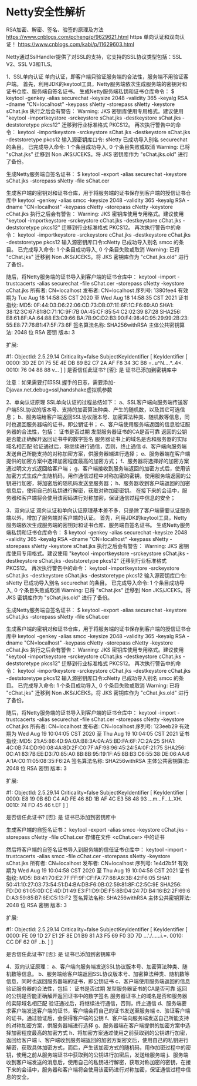 # Netty安全性解析
RSA加密、解密、签名、验签的原理及方法
https://www.cnblogs.com/pcheng/p/9629621.html
https 单向认证和双向认证！
https://www.cnblogs.com/kabi/p/11629603.html


  Netty通过SslHandler提供了对SSL的支持，它支持的SSL协议类型包括：SSL V2、SSL V3和TLS。
  
  1、SSL单向认证
  单向认证，即客户端只验证服务端的合法性，服务端不用验证客户端。
  首先，利用JDK的keytool工具，Netty服务端依次生成服务端的密钥对和证书仓库、服务端自签名证书。
  生成Netty服务端私钥和证书仓库命令：
  $ keytool -genkey -alias securechat -keysize 2048 -validity 365 -keyalg RSA -dname "CN=localhost" -keypass sNetty -storepass sNetty -keystore sChat.jks
  执行之后会有警告：
  Warning:
  JKS 密钥库使用专用格式。建议使用 "keytool -importkeystore -srckeystore sChat.jks -destkeystore sChat.jks -deststoretype pkcs12" 迁移到行业标准格式 PKCS12。
  再次执行警告中的命令：
  keytool -importkeystore -srckeystore sChat.jks -destkeystore sChat.jks -deststoretype pkcs12
  输入源密钥库口令: sNetty
  已成功导入别名 securechat 的条目。
  已完成导入命令: 1 个条目成功导入, 0 个条目失败或取消
  Warning:
  已将 "sChat.jks" 迁移到 Non JKS/JCEKS。将 JKS 密钥库作为 "sChat.jks.old" 进行了备份。
  
  生成Netty服务端自签名证书：
  $ keytool -export -alias securechat -keystore sChat.jks -storepass sNetty -file sChat.cer
  
  生成客户端的密钥对和证书仓库，用于将服务端的证书保存到客户端的授信证书仓库中
  keytool -genkey -alias smcc -keysize 2048 -validity 365 -keyalg RSA -dname "CN=localhost" -keypass cNetty -storepass cNetty -keystore cChat.jks
  执行之后会有警告：
  Warning:
  JKS 密钥库使用专用格式。建议使用 "keytool -importkeystore -srckeystore cChat.jks -destkeystore cChat.jks -deststoretype pkcs12" 迁移到行业标准格式 PKCS12。
  再次执行警告中的命令：
  keytool -importkeystore -srckeystore cChat.jks -destkeystore cChat.jks -deststoretype pkcs12
  输入源密钥库口令:cNetty
  已成功导入别名 smcc 的条目。
  已完成导入命令: 1 个条目成功导入, 0 个条目失败或取消
  Warning:
  已将 "cChat.jks" 迁移到 Non JKS/JCEKS。将 JKS 密钥库作为 "cChat.jks.old" 进行了备份。
  
  随后，将Netty服务端的证书导入到客户端的证书仓库中：
  keytool -import -trustcacerts -alias securechat -file sChat.cer -storepass cNetty -keystore cChat.jks
  所有者: CN=localhost
  发布者: CN=localhost
  序列号: 1380fee4
  有效期为 Tue Aug 18 14:58:35 CST 2020 至 Wed Aug 18 14:58:35 CST 2021
  证书指纹:
           MD5:  0F:44:D3:D6:22:06:CD:73:DB:07:1E:6F:1C:F6:69:A0
           SHA1: 38:12:3C:67:81:8C:71:1C:9F:7B:0A:45:CF:85:54:C2:02:39:87:28
           SHA256: E8:61:8F:AA:64:88:E3:C9:66:BA:7B:9C:D2:B3:90:F4:98:4C:95:29:99:2B:23:55:E8:77:76:B1:47:5F:73:6F
  签名算法名称: SHA256withRSA
  主体公共密钥算法: 2048 位 RSA 密钥
  版本: 3
  
  扩展:
  
  #1: ObjectId: 2.5.29.14 Criticality=false
  SubjectKeyIdentifier [
  KeyIdentifier [
  0000: 3D 2E D1 75 5E 4E DB 89   B2 C7 2A AF F8 34 3C B8  =..u^N....*..4<.
  0010: 76 04 88 88                                        v...
  ]
  ]
  是否信任此证书? [否]:  是
  证书已添加到密钥库中
  
  
  注意：如果需要打印SSL握手的日志，需要添加-Djavax.net.debug=ssl,handshake虚拟机参数
  
  2、单向认证原理
  SSL单向认证的过程总结如下：
  a、SSL客户端向服务端传送客户端SSL协议的版本号、支持的加密算法种类、产生的随机数，以及其它可选信息；
  b、服务端给客户端返回SSL协议版本号、加密算法种类、随机数等信息，同时也返回服务器端的证书，即公钥证书；
  c、客户端使用服务端返回的信息验证服务器的合法性，包括：
     证书是否过期
     发型服务器证书的CA是否可靠
     返回的公钥是否能正确解开返回证书中的数字签名
     服务器证书上的域名是否和服务器的实际域名相匹配
     验证通过后，将继续进行通信，否则，终止通信
  d、客户端向服务端发送自己所能支持的对称加密方案，供服务器端进行选择；
  e、服务器端在客户端提供的加密方案中选择加密程度最高的加密方式；
  f、服务器将选择好的加密方案通过明文方式返回给客户端；
  g、客户端接收到服务端返回的加密方式后，使用该加密方式生成产生随机码，用作通信过程中对称加密的密钥，使用服务端返回的公钥进行加密，将加密后的随机码发送至服务器；
  h、服务器收到客户端返回的加密信息后，使用自己的私钥进行解密，获取对称加密密钥。 在接下来的会话中，服务器和客户端将会使用该密码进行对称加密，保证通信过程中信息的安全；
  
  
  3、双向认证
  双向认证和单向认证原理基本差不多，只是除了客户端需要认证服务端以外，增加了服务端对客户端的认证。
  首先，利用JDK的keytool工具，Netty服务端依次生成服务端的密钥对和证书仓库、服务端自签名证书。
  生成Netty服务端私钥和证书仓库命令：
  $ keytool -genkey -alias securechat -keysize 2048 -validity 365 -keyalg RSA -dname "CN=localhost" -keypass sNetty -storepass sNetty -keystore sChat.jks
  执行之后会有警告：
  Warning:
  JKS 密钥库使用专用格式。建议使用 "keytool -importkeystore -srckeystore sChat.jks -destkeystore sChat.jks -deststoretype pkcs12" 迁移到行业标准格式 PKCS12。
  再次执行警告中的命令：
  keytool -importkeystore -srckeystore sChat.jks -destkeystore sChat.jks -deststoretype pkcs12
  输入源密钥库口令: sNetty
  已成功导入别名 securechat 的条目。
  已完成导入命令: 1 个条目成功导入, 0 个条目失败或取消
  Warning:
  已将 "sChat.jks" 迁移到 Non JKS/JCEKS。将 JKS 密钥库作为 "sChat.jks.old" 进行了备份。
  
  生成Netty服务端自签名证书：
  $ keytool -export -alias securechat -keystore sChat.jks -storepass sNetty -file sChat.cer
  
  生成客户端的密钥对和证书仓库，用于将服务端的证书保存到客户端的授信证书仓库中
  keytool -genkey -alias smcc -keysize 2048 -validity 365 -keyalg RSA -dname "CN=localhost" -keypass cNetty -storepass cNetty -keystore cChat.jks
  执行之后会有警告：
  Warning:
  JKS 密钥库使用专用格式。建议使用 "keytool -importkeystore -srckeystore cChat.jks -destkeystore cChat.jks -deststoretype pkcs12" 迁移到行业标准格式 PKCS12。
  再次执行警告中的命令：
  keytool -importkeystore -srckeystore cChat.jks -destkeystore cChat.jks -deststoretype pkcs12
  输入源密钥库口令:cNetty
  已成功导入别名 smcc 的条目。
  已完成导入命令: 1 个条目成功导入, 0 个条目失败或取消
  Warning:
  已将 "cChat.jks" 迁移到 Non JKS/JCEKS。将 JKS 密钥库作为 "cChat.jks.old" 进行了备份。
  
  随后，将Netty服务端的证书导入到客户端的证书仓库中：
  keytool -import -trustcacerts -alias securechat -file sChat.cer -storepass cNetty -keystore cChat.jks
  所有者: CN=localhost
  发布者: CN=localhost
  序列号: 123eeb29
  有效期为 Wed Aug 19 10:04:05 CST 2020 至 Thu Aug 19 10:04:05 CST 2021
  证书指纹:
           MD5:  21:A5:86:4D:9A:0A:B8:3A:0A:A5:BD:FA:6F:7C:2A:25
           SHA1: 4C:0B:74:DD:90:08:4A:8D:2F:C0:7F:AF:98:96:45:24:5A:0F:21:75
           SHA256: 0C:A1:83:7B:EE:D3:70:85:A0:8B:8B:95:19:1F:A5:8B:B3:C6:55:38:DE:06:AA:6A:1A:C0:11:05:08:35:F6:2A
  签名算法名称: SHA256withRSA
  主体公共密钥算法: 2048 位 RSA 密钥
  版本: 3
  
  扩展:
  
  #1: ObjectId: 2.5.29.14 Criticality=false
  SubjectKeyIdentifier [
  KeyIdentifier [
  0000: E8 19 0B 6D C4 AD FE 46   8D 1B AF 4C E3 58 48 93  ...m...F...L.XH.
  0010: 74 FD 45 46                                        t.EF
  ]
  ]
  
  是否信任此证书? [否]:  是
  证书已添加到密钥库中
  
  生成客户端的自签名证书：
  keytool -export -alias smcc -keystore cChat.jks -storepass cNetty -file cChat.cer
  存储在文件 <cChat.cer> 中的证书
  
  然后将客户端的自签名证书导入到服务端的信任证书仓库中：
  keytool -import -trustcacerts -alias smcc -file cChat.cer -storepass sNetty -keystore sChat.jks
  所有者: CN=localhost
  发布者: CN=localhost
  序列号: 1e4d2b5f
  有效期为 Wed Aug 19 10:04:58 CST 2020 至 Thu Aug 19 10:04:58 CST 2021
  证书指纹:
           MD5:  B8:41:70:E2:7F:FF:9F:CF:FA:77:88:A6:3B:42:F6:05
           SHA1: 50:41:10:27:03:73:54:51:D4:BA:DB:F6:0B:02:59:81:8F:C2:5C:9E
           SHA256: FD:D0:61:05:0D:CE:4D:D1:49:E3:F1:D9:DE:F5:8B:D4:24:7D:B4:16:B2:2F:69:6D:A3:59:85:B7:6E:C5:13:F2
  签名算法名称: SHA256withRSA
  主体公共密钥算法: 2048 位 RSA 密钥
  版本: 3
  
  扩展:
  
  #1: ObjectId: 2.5.29.14 Criticality=false
  SubjectKeyIdentifier [
  KeyIdentifier [
  0000: FE 09 1D 27 E1 2F 8E D1   B9 81 A3 F5 69 F0 3D 7D  ...'./......i.=.
  0010: CC DF 62 0F                                        ..b.
  ]
  ]
  
  是否信任此证书? [否]:  是
  证书已添加到密钥库中
  
  4、双向认证原理：
  a、客户端向服务端发送SSL协议版本号、加密算法种类、随机数等信息。
  b、服务端给客户端返回SSL协议版本号、加密算法种类、随机数等信息，同时也返回服务器端的证书，即公钥证书
  c、客户端使用服务端返回的信息验证服务器的合法性，包括：
  证书是否过期
  发型服务器证书的CA是否可靠
  返回的公钥是否能正确解开返回证书中的数字签名
  服务器证书上的域名是否和服务器的实际域名相匹配
  验证通过后，将继续进行通信，否则，终止通信
  d、服务端要求客户端发送客户端的证书，客户端会将自己的证书发送至服务端
  e、验证客户端的证书，通过验证后，会获得客户端的公钥
  f、客户端向服务端发送自己所能支持的对称加密方案，供服务器端进行选择
  g、服务器端在客户端提供的加密方案中选择加密程度最高的加密方式
  h、将加密方案通过使用之前获取到的公钥进行加密，返回给客户端
  i、客户端收到服务端返回的加密方案密文后，使用自己的私钥进行解密，获取具体加密方式，而后，产生该加密方式的随机码，用作加密过程中的密钥，使用之前从服务端证书中获取到的公钥进行加密后，发送给服务端
  j、服务端收到客户端发送的消息后，使用自己的私钥进行解密，获取对称加密的密钥，在接下来的会话中，服务器和客户端将会使用该密码进行对称加密，保证通信过程中信息的安全。